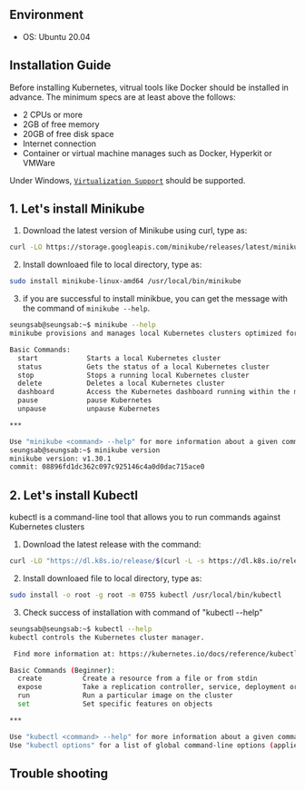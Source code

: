 ## Environment
- OS: Ubuntu 20.04

## Installation Guide 
Before installing Kubernetes, vitrual tools like Docker should be installed in advance.
The minimum specs are at least above the follows:
- 2 CPUs or more
- 2GB of free memory
- 20GB of free disk space
- Internet connection
- Container or virtual machine manages such as Docker, Hyperkit or VMWare

Under Windows, [`Virtualization Support`](https://support.bluestacks.com/hc/en-us/articles/360058102252-How-to-enable-Virtualization-VT-on-Windows-10-for-BlueStacks-5) should be supported.

## **1. Let's install Minikube**  
1) Download the latest version of Minikube using curl, type as:
```bash
curl -LO https://storage.googleapis.com/minikube/releases/latest/minikube-linux-amd64 
```

2) Install downloaed file to local directory, type as:
```bash
sudo install minikube-linux-amd64 /usr/local/bin/minikube
```

3) if you are successful to install minikbue, you can get the message with the command of `minikube --help`.
```bash
seungsab@seungsab:~$ minikube --help
minikube provisions and manages local Kubernetes clusters optimized for development workflows.

Basic Commands:
  start            Starts a local Kubernetes cluster
  status           Gets the status of a local Kubernetes cluster
  stop             Stops a running local Kubernetes cluster
  delete           Deletes a local Kubernetes cluster
  dashboard        Access the Kubernetes dashboard running within the minikube cluster
  pause            pause Kubernetes
  unpause          unpause Kubernetes

***

Use "minikube <command> --help" for more information about a given command.
seungsab@seungsab:~$ minikube version
minikube version: v1.30.1
commit: 08896fd1dc362c097c925146c4a0d0dac715ace0
```

## **2. Let's install Kubectl**  
kubectl is a command-line tool that allows you to run commands against Kubernetes clusters
1) Download the latest release with the command:
```bash
curl -LO "https://dl.k8s.io/release/$(curl -L -s https://dl.k8s.io/release/stable.txt)/bin/linux/amd64/kubectl"
```
2) Install downloaed file to local directory, type as:
```bash
sudo install -o root -g root -m 0755 kubectl /usr/local/bin/kubectl
```
3) Check success of installation with command of "kubectl --help"
```bash
seungsab@seungsab:~$ kubectl --help
kubectl controls the Kubernetes cluster manager.

 Find more information at: https://kubernetes.io/docs/reference/kubectl/

Basic Commands (Beginner):
  create          Create a resource from a file or from stdin
  expose          Take a replication controller, service, deployment or pod and expose it as a new Kubernetes service
  run             Run a particular image on the cluster
  set             Set specific features on objects

***

Use "kubectl <command> --help" for more information about a given command.
Use "kubectl options" for a list of global command-line options (applies to all commands).
```
## Trouble shooting
